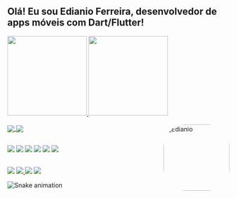 ## Olá! Eu sou Edianio Ferreira, desenvolvedor de apps móveis com Dart/Flutter!

<div>
  <a href="https://github.com/edianio"/>
  <img height="180em" src="https://github-readme-stats.vercel.app/api?username=edianio&show_icons=true&theme=dark&include_all_commits=true&count_private=true" />
  <img height="180em" src="https://github-readme-stats.vercel.app/api/top-langs/?username=edianio&layout_compact=true&langs_count=5&theme=dark" />
</div>

<div style="display: inline_block"><br/>
  <img align="center" src="https://img.shields.io/badge/Dart-0175C2?style=for-the-badge&logo=dart&logoColor=white">
  <img align="center" src="https://img.shields.io/badge/Flutter-02569B?style=for-the-badge&logo=flutter&logoColor=white">
  <img align="right" alt="Edianio" height="150" style="border-radius:50px;" src="https://i.pinimg.com/564x/2e/81/3d/2e813dda8f4d47fb44d8035dec275f03.jpg">
</div>
  
##
 
<div>
  <a href="https://github.com/edianio" target="_blank"><img src="https://img.shields.io/badge/GitHub-100000?style=for-the-badge&logo=github&logoColor=white" target="_blank"></a>
  <a href = "mailto:edianioferreira2@gmail.com"><img src="https://img.shields.io/badge/Gmail-D14836?style=for-the-badge&logo=gmail&logoColor=white" target="_blank"></a>
  <a href="https://instagram.com/edianioferreira" target="_blank"><img src="https://img.shields.io/badge/Instagram-E4405F?style=for-the-badge&logo=instagram&logoColor=white" target="_blank"></a>
 	<a href="https://www.linkedin.com/in/edianio-ferreira-90228437" target="_blank"><img src="https://img.shields.io/badge/LinkedIn-0077B5?style=for-the-badge&logo=linkedin&logoColor=white" target="_blank"></a>
 <a href="https://br.pinterest.com/edianio_ferreira/" target="_blank"><img src="https://img.shields.io/badge/Pinterest-%23E60023.svg?&style=for-the-badge&logo=Pinterest&logoColor=white" target="_blank"></a>
  <a href="https://play.google.com/store/apps/dev?id=7273336520584890891" target="_blank"><img src="https://img.shields.io/badge/Google_Play-414141?style=for-the-badge&logo=google-play&logoColor=white" target="_blank"></a>
</div>

##

<div>
  <img src="https://img.shields.io/badge/Nintendo_3DS-D12228?style=for-the-badge&logo=nintendo-3ds&logoColor=white" target="_blank">
  <a href="SW-2681-2829-7201" alt="SW-2681-2829-7201"><img src="https://img.shields.io/badge/Nintendo_Switch-E60012?style=for-the-badge&logo=nintendo-switch&logoColor=white" target="_blank">
  <a href = "mailto:edianioferreira2@gmail.com"><img src="https://img.shields.io/badge/Gmail-D14836?style=for-the-badge&logo=gmail&logoColor=white" target="_blank"></a>
  <a href="https://steamcommunity.com/id/edianioferreira" target="_blank"><img src="https://img.shields.io/badge/Steam-000000?style=for-the-badge&logo=steam&logoColor=white" target="_blank"></a>
</div>

![Snake animation](https://github.com/edianio/edianio/blob/output/github-contribution-grid-snake.svg)